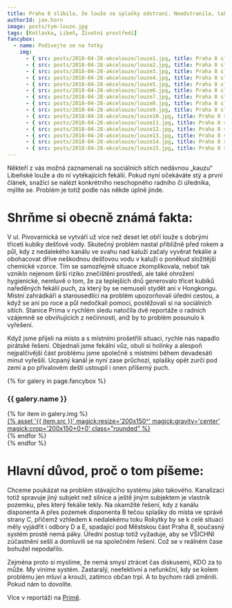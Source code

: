```yaml
---
title: Praha 8 slíbila, že louže se splašky odstraní. Neodstranila, tak jsme se do toho pustili sami.
authorId: jan.horn
image: posts/tym-louze.jpg
tags: [Kotlaska, Libeň, Životní prostředí]
fancybox:
  - name: Podívejte se na fotky
    img:
      - { src: posts/2018-04-28-akcelouze/louze1.jpg, title: Praha 8 slíbila, že louže se splašky odstraní. Neodstranila, tak jsme se do toho pustili sami }
      - { src: posts/2018-04-28-akcelouze/louze2.jpg, title: Praha 8 slíbila, že louže se splašky odstraní. Neodstranila, tak jsme se do toho pustili sami }
      - { src: posts/2018-04-28-akcelouze/louze3.jpg, title: Praha 8 slíbila, že louže se splašky odstraní. Neodstranila, tak jsme se do toho pustili sami }
      - { src: posts/2018-04-28-akcelouze/louze4.jpg, title: Praha 8 slíbila, že louže se splašky odstraní. Neodstranila, tak jsme se do toho pustili sami }
      - { src: posts/2018-04-28-akcelouze/louze5.jpg, title: Praha 8 slíbila, že louže se splašky odstraní. Neodstranila, tak jsme se do toho pustili sami }
      - { src: posts/2018-04-28-akcelouze/louze6.jpg, title: Praha 8 slíbila, že louže se splašky odstraní. Neodstranila, tak jsme se do toho pustili sami }
      - { src: posts/2018-04-28-akcelouze/louze7.jpg, title: Praha 8 slíbila, že louže se splašky odstraní. Neodstranila, tak jsme se do toho pustili sami }
      - { src: posts/2018-04-28-akcelouze/louze8.jpg, title: Praha 8 slíbila, že louže se splašky odstraní. Neodstranila, tak jsme se do toho pustili sami }
      - { src: posts/2018-04-28-akcelouze/louze9.jpg, title: Praha 8 slíbila, že louže se splašky odstraní. Neodstranila, tak jsme se do toho pustili sami }
      - { src: posts/2018-04-28-akcelouze/louze10.jpg, title: Praha 8 slíbila, že louže se splašky odstraní. Neodstranila, tak jsme se do toho pustili sami }
      - { src: posts/2018-04-28-akcelouze/louze11.jpg, title: Praha 8 slíbila, že louže se splašky odstraní. Neodstranila, tak jsme se do toho pustili sami }
      - { src: posts/2018-04-28-akcelouze/louze12.jpg, title: Praha 8 slíbila, že louže se splašky odstraní. Neodstranila, tak jsme se do toho pustili sami }
      - { src: posts/2018-04-28-akcelouze/louze13.jpg, title: Praha 8 slíbila, že louže se splašky odstraní. Neodstranila, tak jsme se do toho pustili sami }
      - { src: posts/2018-04-28-akcelouze/louze14.jpg, title: Praha 8 slíbila, že louže se splašky odstraní. Neodstranila, tak jsme se do toho pustili sami }
      - { src: posts/2018-04-28-akcelouze/louze15.jpg, title: Praha 8 slíbila, že louže se splašky odstraní. Neodstranila, tak jsme se do toho pustili sami }
---
```


Někteří z vás možná zaznamenali na sociálních sítích nedávnou „kauzu“ Libeňské louže a do ní vytékajících fekálií. Pokud nyní očekáváte stý a první článek, snažící se nalézt konkrétního neschopného radního či úředníka, mýlíte se. Problém je totiž podle nás někde úplně jinde.

# Shrňme si obecně známá fakta:
V ul. Pivovarnická se vytváří už více než deset let obří louže s dobrými třiceti kubíky dešťové vody. Skutečný problém nastal přibližně před rokem a půl, kdy z nedalekého kanálu ve svahu nad kaluží začaly vyvěrat fekálie a obohacovat dříve neškodnou dešťovou vodu v kaluži o poněkud složitější chemické vzorce. Tím se samozřejmě situace zkomplikovala, neboť tak vzniklo nejenom širší riziko znečištění prostředí, ale také ohrožení hygienické, nemluvě o
tom, že za teplejších dnů generovalo třicet kubíků naředěných fekálií puch, za který by se nemuseli stydět ani v Hongkongu. Místní zahrádkáři a starousedlíci na problém upozorňovali úřední cestou, a když se ani po roce a půl nedočkali pomoci, postěžovali si na sociálních sítích. Stanice Prima v rychlém sledu natočila dvě reportáže o radních vzájemně se obviňujících z nečinnosti, aniž by to problém posunulo k vyřešení.

Když jsme přijeli na místo a s místními prošetřili situaci, rychle nás napadlo pirátské řešení. Objednali jsme fekální vůz, obuli si holínky a alespoň nejpalčivější část problému jsme společně s místními během devadesáti minut vyřešili. Ucpaný kanál je nyní zase průchozí, splašky opět zurčí pod zemí a po přívalovém dešti ustoupil i onen příšerný puch.

{% for galery in page.fancybox %}
<div class="mt-4">
  <h3>{{ galery.name }}</h3>
  <div class="grid grid-cols-4 gap-4">
  {% for item in galery.img %}
    <div class="">
      <a data-fancybox="gallery" href="{% asset '{{ item.src }}' @path %}" data-caption="{{ item.title }}">{% asset '{{ item.src }}' magick:resize='200x150^' magick:gravity='center' magick:crop='200x150+0+0' class="rounded" %}</a>
    </div>
  {% endfor %}
  </div>
</div>
{% endfor %}
<br />

# Hlavní důvod, proč o tom píšeme:
Chceme poukázat na problém stávajícího systému jako takového. Kanalizaci totiž spravuje jiný subjekt než silnice a ještě jiným subjektem je vlastník pozemku, přes který fekálie tekly. Na okamžité řešení, kdy z kanálu disponenta A přes pozemek disponenta B tečou splašky do místa ve správě strany C, přičemž vzhledem k nedalekému toku Rokytky by se k celé situaci měly vyjádřit i odbory D a E, spadající pod Městskou část Praha 8, současný systém prostě nemá páky. Úřední postup totiž vyžaduje, aby se VŠICHNI zúčastnění sešli a domluvili se na společném řešení. Což se v reálném čase bohužel nepodařilo.

Zejména proto si myslíme, že nemá smysl ztrácet čas diskusemi, KDO za to může. My viníme systém. Zastaralý, neefektivní a nefunkční, kdy se kolem problému jen mluví a krouží, zatímco občan trpí. A to bychom rádi změnili. Pokud nám to dovolíte.

Více v reportáži na [Primě](https://prima.iprima.cz/zpravodajstvi/praha-8-slibila-ze-louze-se-splasky-v-co-nejblizsi-dobe-na-vlastni-naklady-odstrani).
